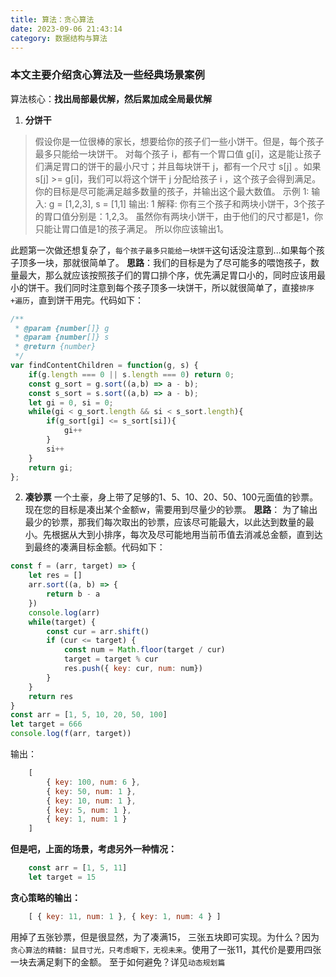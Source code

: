 ```yaml
---
title: 算法：贪心算法
date: 2023-09-06 21:43:14
category: 数据结构与算法
---
```


### 本文主要介绍贪心算法及一些经典场景案例

算法核心：**找出局部最优解，然后累加成全局最优解**

1. **分饼干**

>假设你是一位很棒的家长，想要给你的孩子们一些小饼干。但是，每个孩子最多只能给一块饼干。
>对每个孩子 i，都有一个胃口值 g[i]，这是能让孩子们满足胃口的饼干的最小尺寸；并且每块饼干 j，都有一个尺寸 s[j] 。如果 s[j] >= g[i]，我们可以将这个饼干 j 分配给孩子 i ，这个孩子会得到满足。你的目标是尽可能满足越多数量的孩子，并输出这个最大数值。
>示例 1:
>输入: g = [1,2,3], s = [1,1]
>输出: 1
>解释: 
>你有三个孩子和两块小饼干，3个孩子的胃口值分别是：1,2,3。
>虽然你有两块小饼干，由于他们的尺寸都是1，你只能让胃口值是1的孩子满足。
>所以你应该输出1。

此题第一次做还想复杂了，`每个孩子最多只能给一块饼干`这句话没注意到...如果每个孩子顶多一块，那就很简单了。
**思路**：我们的目标是为了尽可能多的喂饱孩子，数量最大，那么就应该按照孩子们的胃口排个序，优先满足胃口小的，同时应该用最小的饼干。我们同时注意到每个孩子顶多一块饼干，所以就很简单了，直接`排序+遍历`，直到饼干用完。代码如下：
```javascript
/**
 * @param {number[]} g
 * @param {number[]} s
 * @return {number}
 */
var findContentChildren = function(g, s) {
    if(g.length === 0 || s.length === 0) return 0;
    const g_sort = g.sort((a,b) => a - b);      
    const s_sort = s.sort((a,b) => a - b);     
    let gi = 0, si = 0;
    while(gi < g_sort.length && si < s_sort.length){       
        if(g_sort[gi] <= s_sort[si]){                   
            gi++                                        
        }
        si++                                            
    }
    return gi;
};
```

2. **凑钞票**
一个土豪，身上带了足够的1、5、10、20、50、100元面值的钞票。现在您的目标是凑出某个金额w，需要用到尽量少的钞票。
**思路**： 为了输出最少的钞票，那我们每次取出的钞票，应该尽可能最大，以此达到数量的最小。先根据从大到小排序，每次及尽可能地用当前币值去消减总金额，直到达到最终的凑满目标金额。代码如下：
```javascript
const f = (arr, target) => {
    let res = []
    arr.sort((a, b) => {
        return b - a
    })
    console.log(arr)
    while(target) {
        const cur = arr.shift()
        if (cur <= target) {
            const num = Math.floor(target / cur)
            target = target % cur
            res.push({ key: cur, num: num})
        }
    }
    return res
}
const arr = [1, 5, 10, 20, 50, 100]
let target = 666
console.log(f(arr, target))
```
输出：
```javascript
    [
        { key: 100, num: 6 },
        { key: 50, num: 1 },
        { key: 10, num: 1 },
        { key: 5, num: 1 },
        { key: 1, num: 1 }
    ]
```

**但是吧，上面的场景，考虑另外一种情况：**
```javascript
    const arr = [1, 5, 11]
    let target = 15
```
**贪心策略的输出：**
```javascript
    [ { key: 11, num: 1 }, { key: 1, num: 4 } ]
```
用掉了五张钞票，但是很显然，为了凑满15， 三张五块即可实现。为什么？因为`贪心算法的精髓: 鼠目寸光，只考虑眼下，无视未来`。使用了一张11，其代价是要用四张一块去满足剩下的金额。
至于如何避免？详见`动态规划篇`